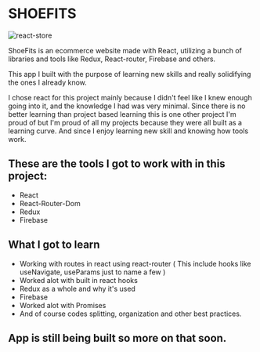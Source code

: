 # SHOEFITS 
<img src="https://i.ibb.co/HB5jKdf/react-store.png" alt="react-store" border="0">

ShoeFits is an ecommerce website made with React, utilizing a bunch of libraries and tools like Redux, React-router, Firebase and others.

This app I built with the purpose of learning new skills and really solidifying the ones I already know.

I chose react for this project mainly because I didn't feel like I knew enough going into it, and the knowledge I had was very minimal.
Since there is no better learning than project based learning this is one other project I'm proud of but I'm  proud of all my projects
because they were all built as a learning curve. And since I enjoy learning new skill and knowing how tools work.

## These are the tools I got to work with in this project:

- React
- React-Router-Dom
- Redux
- Firebase

## What I got to learn

- Working with routes in react using react-router ( This include hooks like useNavigate, useParams just to name a few )
- Worked alot with built in react hooks
- Redux as a whole and why it's used
- Firebase
- Worked alot with Promises 
- And of course codes splitting, organization and other best practices.

## App is still being built so more on that soon.
